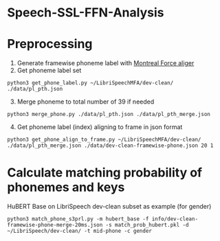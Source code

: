 # Speech-SSL-FFN-Analysis

# Preprocessing 
1. Generate framewise phoneme label with [Montreal Force aliger](https://github.com/MontrealCorpusTools/Montreal-Forced-Aligner)
2. Get phoneme label set 
```
python3 get_phone_label.py ~/LibriSpeechMFA/dev-clean/ ./data/pl_pth.json 
```
3. Merge phoneme to total number of 39 if needed
```
python3 merge_phone.py ./data/pl_pth.json ./data/pl_pth_merge.json 
```
4. Get phoneme label (index) aligning to frame in json format 
```
python3 get_phone_align_to_frame.py ~/LibriSpeechMFA/dev-clean/ ./data/pl_pth_merge.json ./data/dev-clean-framewise-phone.json 20 1 
```

# Calculate matching probability of phonemes and keys 
HuBERT Base on LibriSpeech dev-clean subset as example (for gender)
```
python3 match_phone_s3prl.py -m hubert_base -f info/dev-clean-framewise-phone-merge-20ms.json -s match_prob_hubert.pkl -d ~/LibriSpeech/dev-clean/ -t mid-phone -c gender
```
